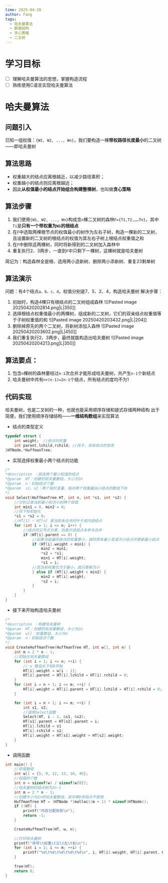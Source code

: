 ```yaml
---
time: 2025-04-20
author: Fang
tags:
  - 哈夫曼算法
  - 数据结构
  - 贪心策略
  - 二叉树
---
```

# 学习目标
- [ ] 理解哈夫曼算法的思想，掌握构造流程
- [ ] 熟练使用C语言实现哈夫曼算法
# 哈夫曼算法
## 问题引入
已知一组权值：`{W1, W2, ..., Wn}`，我们要构造一棵**带权路径长度最小**的二叉树——即哈夫曼树
## 算法思路
- 权重越大的结点应离根越近，以减少路径乘积；
- 权重越小的结点则应离根越远；
- 因此**从权值最小的结点开始组合构建整棵树**，也叫做**贪心策略**
## 算法步骤
1. 我们使用`{W1, W2, ..., Wn}`构成含`n`棵二叉树的森林`F={T1,T2,……Tn}`，其中`Ti`是**只有一个带权重为`Wi`的根结点**
2. 在`F`中选取两棵根节点的权值最小的树作为左右子树，构造一棵新的二叉树，且设置新的二叉树的根结点的权值为其左右子树上根结点权重值之和
3. 在`F`中删除这两棵树，同时将新得到的二叉树加入森林中
4. 重复执行2、3两步，一直到`F`中只剩下一棵树，这棵树就是哈夫曼树

简记为：构造森林全是根、选用两小造新树、删除两小添新树、重复23剩单树
## 算法演示
问题：有4个结点`a、b、c、d`，权值分别是7、5、2、4，构造哈夫曼树
解决步骤：
1. 初始时，构造4棵只有根结点的二叉树组成森林
![[Pasted image 20250420202814.png|L|350]]
2. 选择根结点权重值最小的两棵树，组成新的二叉树，它们的双亲结点权重值等于子树权重值的和
![[Pasted image 20250420203432.png|L|204]]
3. 删除掉原先的两个二叉树，将新树添加入森林
![[Pasted image 20250420203602.png|L|450]]
4. 我们重复执行2、3两步，最终就能构造出哈夫曼树
![[Pasted image 20250420204213.png|L|350]]
## 算法要点：
1. 包含`n`棵树的森林要经过`n-1`次合并才能形成哈夫曼树，共产生`n-1`个新结点
2. 哈夫曼树中共有`n+(n-1)=2n-1`个结点，所有结点的度均不为1
## 代码实现
哈夫曼树，也是二叉树的一种，也就也能采用顺序存储和链式存储两种结构
出于简便，我们使用顺序存储结构——**一维结构数组**来实现算法
- 结点的类型定义
```C
typedef struct {
	int weight;  //结点的权重
	int parent,lchild,rchild; //孩子、双亲结点的信息
}HTNode,*HuffmanTree;
```
- 实现选择权重最小两个结点的功能
```C
/*
*description ：挑选两个最小权值的结点
*@param  HT：创建的哈夫曼数组，大小为2n
*@param  n：初始结点个数
*@parem  s1、s2：两个指针变量，指向两个权重最凶小结点的数组下标
*/
void Select(HuffmanTree HT, int n, int *s1, int *s2) {
	//分别记录当前最小和次小的两个权值
    int min1 = 0, min2 = 0;
    //将下标初始化
    *s1 = *s2 = 0;
	//HT[1] ~ HT[n] 是当前未合并的叶子或内部结点
    for (int i = 1; i <= n; i++) {
	    //结点的父节点为零，则表示该结点未参与合并
        if (HT[i].parent == 0) {
	        //如果当前遍历结点的权重更小，就将原本最小变成次小结点并更新最小结点
            if (HT[i].weight < min1) {
                min2 = min1; 
                *s2 = *s1;
                min1 = HT[i].weight; 
                *s1 = i;
            //若当前权重仅次于最小，就只更新次小    
            } else if (HT[i].weight < min2) {
                min2 = HT[i].weight;
                *s2 = i;
            }
        }
    }
}
```
- 接下来开始构造哈夫曼树
```C
/*
*description ：构建哈夫曼树
*@param  HT：创建的哈夫曼数组，大小为2n
*@parem  w[]：权重数组，大小为n
*@param  n：初始结点个数
*/
void CreateHuffmanTree(HuffmanTree HT, int w[], int n) {
    int m = 2 * n - 1;
	//初始化哈夫曼数组
    for (int i = 1; i <= n; ++i) {
	    // w 数组从下标0开始
        HT[i].weight = w[i - 1]; 
        HT[i].parent = HT[i].lchild = HT[i].rchild = 0;
    }
    for (int i = n + 1; i <= m; ++i) {
        HT[i].weight = HT[i].parent = HT[i].lchild = HT[i].rchild = 0;
    }

    for (int i = n + 1; i <= m; ++i) {
        int s1, s2;
        //调用Select函数
        Select(HT, i - 1, &s1, &s2);
        HT[s1].parent = HT[s2].parent = i;
        HT[i].lchild = s1
        HT[i].rchild = s2;
        HT[i].weight = HT[s1].weight + HT[s2].weight;
    }
}
```
- 调用函数
```C
int main() {
	//权值数组
    int w[] = {5, 9, 12, 13, 16, 45};
    //权值的个数 
    int n = sizeof(w) / sizeof(w[0]);
    //哈夫曼树的结点树为2n-1
    int m = 2 * n - 1;
	//创建大小为2n的哈夫曼数组，其中第0号结点不使用
    HuffmanTree HT = (HTNode *)malloc((m + 1) * sizeof(HTNode));  
    if (!HT) {
        printf("内存分配失败\n");
        return -1;
    }

    CreateHuffmanTree(HT, w, n);
   
	//打印哈夫曼树
	printf("序号\t权重\t父\t左\t右\n");
    for (int i = 1; i <= m; ++i) {
        printf("%d\t%d\t%d\t%d\t%d\n", i, HT[i].weight, HT[i].parent, HT[i].lchild, HT[i].rchild);
    }
    
    free(HT);
    return 0;
}
```


